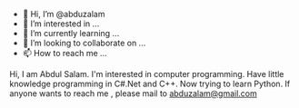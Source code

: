 - 👋 Hi, I’m @abduzalam
- 👀 I’m interested in ...
- 🌱 I’m currently learning ...
- 💞️ I’m looking to collaborate on ...
- 📫 How to reach me ...

<!---
abduzalam/abduzalam is a ✨ special ✨ repository because its `README.md` (this file) appears on your GitHub profile.
You can click the Preview link to take a look at your changes.
--->
Hi, I am Abdul Salam. I'm interested in computer programming. Have little knowledge  programming in C#.Net and C++.
Now trying to learn Python. If anyone wants to reach me , please mail to abduzalam@gmail.com
